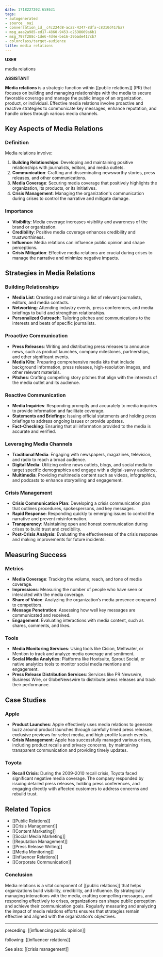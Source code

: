 ```yaml
---
date: 1718227202.658631
tags:
- autogenerated
- source__oai
- conversation_id__c4c224d8-aca2-4347-8dfa-c8310d417ba7
- msg_aaa2a985-ed17-4860-9453-c2538669a6b1
- msg_797f288c-1de6-4d4e-be16-39bade417cb7
- colorclass/target-audience
title: media relations
---
```


**USER**

media relations


**ASSISTANT**

**Media relations** is a strategic function within [[public relations]] (PR) that focuses on building and managing relationships with the media to secure favorable coverage and manage the public image of an organization, product, or individual. Effective media relations involve proactive and reactive strategies to communicate key messages, enhance reputation, and handle crises through various media channels.

## Key Aspects of Media Relations

### Definition

Media relations involve:
1. **Building Relationships**: Developing and maintaining positive relationships with journalists, editors, and media outlets.
2. **Communication**: Crafting and disseminating newsworthy stories, press releases, and other communications.
3. **Media Coverage**: Securing media coverage that positively highlights the organization, its products, or its initiatives.
4. **Crisis Management**: Managing the organization's communication during crises to control the narrative and mitigate damage.

### Importance

- **Visibility**: Media coverage increases visibility and awareness of the brand or organization.
- **Credibility**: Positive media coverage enhances credibility and trustworthiness.
- **Influence**: Media relations can influence public opinion and shape perceptions.
- **Crisis Mitigation**: Effective media relations are crucial during crises to manage the narrative and minimize negative impacts.

## Strategies in Media Relations

### Building Relationships

- **Media List**: Creating and maintaining a list of relevant journalists, editors, and media contacts.
- **Networking**: Attending industry events, press conferences, and media briefings to build and strengthen relationships.
- **Personalized Outreach**: Tailoring pitches and communications to the interests and beats of specific journalists.

### Proactive Communication

- **Press Releases**: Writing and distributing press releases to announce news, such as product launches, company milestones, partnerships, and other significant events.
- **Media Kits**: Preparing comprehensive media kits that include background information, press releases, high-resolution images, and other relevant materials.
- **Pitches**: Crafting compelling story pitches that align with the interests of the media outlet and its audience.

### Reactive Communication

- **Media Inquiries**: Responding promptly and accurately to media inquiries to provide information and facilitate coverage.
- **Statements and Briefings**: Issuing official statements and holding press briefings to address ongoing issues or provide updates.
- **Fact-Checking**: Ensuring that all information provided to the media is accurate and verified.

### Leveraging Media Channels

- **Traditional Media**: Engaging with newspapers, magazines, television, and radio to reach a broad audience.
- **Digital Media**: Utilizing online news outlets, blogs, and social media to target specific demographics and engage with a digital-savvy audience.
- **Multimedia**: Providing multimedia content such as videos, infographics, and podcasts to enhance storytelling and engagement.

### Crisis Management

- **Crisis Communication Plan**: Developing a crisis communication plan that outlines procedures, spokespersons, and key messages.
- **Rapid Response**: Responding quickly to emerging issues to control the narrative and prevent misinformation.
- **Transparency**: Maintaining open and honest communication during crises to build trust and credibility.
- **Post-Crisis Analysis**: Evaluating the effectiveness of the crisis response and making improvements for future incidents.

## Measuring Success

### Metrics

- **Media Coverage**: Tracking the volume, reach, and tone of media coverage.
- **Impressions**: Measuring the number of people who have seen or interacted with the media coverage.
- **Share of Voice**: Analyzing the organization’s media presence compared to competitors.
- **Message Penetration**: Assessing how well key messages are communicated and received.
- **Engagement**: Evaluating interactions with media content, such as shares, comments, and likes.

### Tools

- **Media Monitoring Services**: Using tools like Cision, Meltwater, or Mention to track and analyze media coverage and sentiment.
- **Social Media Analytics**: Platforms like Hootsuite, Sprout Social, or native analytics tools to monitor social media mentions and engagement.
- **Press Release Distribution Services**: Services like PR Newswire, Business Wire, or GlobeNewswire to distribute press releases and track their performance.

## Case Studies

### Apple

- **Product Launches**: Apple effectively uses media relations to generate buzz around product launches through carefully timed press releases, exclusive previews for select media, and high-profile launch events.
- **Crisis Management**: Apple has successfully managed various crises, including product recalls and privacy concerns, by maintaining transparent communication and providing timely updates.

### Toyota

- **Recall Crisis**: During the 2009-2010 recall crisis, Toyota faced significant negative media coverage. The company responded by issuing detailed press releases, holding press conferences, and engaging directly with affected customers to address concerns and rebuild trust.

## Related Topics

- [[Public Relations]]
- [[Crisis Management]]
- [[Content Marketing]]
- [[Social Media Marketing]]
- [[Reputation Management]]
- [[Press Release Writing]]
- [[Media Monitoring]]
- [[Influencer Relations]]
- [[Corporate Communication]]

### Conclusion

Media relations is a vital component of [[public relations]] that helps organizations build visibility, credibility, and influence. By strategically managing interactions with the media, crafting compelling messages, and responding effectively to crises, organizations can shape public perception and achieve their communication goals. Regularly measuring and analyzing the impact of media relations efforts ensures that strategies remain effective and aligned with the organization’s objectives.


---

preceding: [[influencing public opinion]]  


following: [[influencer relations]]

See also: [[crisis management]]